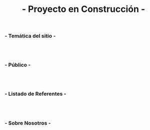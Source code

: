 <h1 align="center"> - Proyecto en Construcción -</h1>
<br>
<h3> - Temática del sitio -</h3>
<br>
<br>
<h3> - Público -</h3>
<br>
<br>
<h3> - Listado de Referentes -</h3>
<br>
<br>
<h3> - Sobre Nosotros -</h3>